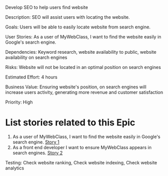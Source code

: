 Develop SEO to help users find website

Description: SEO will assist users with locating the website.

Goals: Users will be able to easily locate website from search engine.

User Stories: As a user of MyWebClass, I want to find the website easily in Google's search engine.

Dependencies: Keyword research, website availability to public, website availability on search engines 

Risks: Website will not be located in an optimal position on search engines

Estimated Effort: 4 hours

Business Value: Ensuring website's position, on search engines will increase users activity, generating more revenue and customer satisfaction

Priority: High

# List stories related to this Epic
1. As a user of MyWebClass, I want to find the website easily in Google's search engine. [Story 1](https://github.com/bsibanda3/mywebclass-agile-docs/blob/main/documentation/theme_1/initiatives/Epics/Stories/WebsiteCreateStories1.md)
2. As a front end developer I want to ensure MyWebClass appears in search engines. [Story 2](https://github.com/bsibanda3/mywebclass-agile-docs/blob/main/documentation/theme_1/initiatives/Epics/Stories/WebsiteCreateStories2.md)

Testing: Check website ranking, Check website indexing, Check website analytics